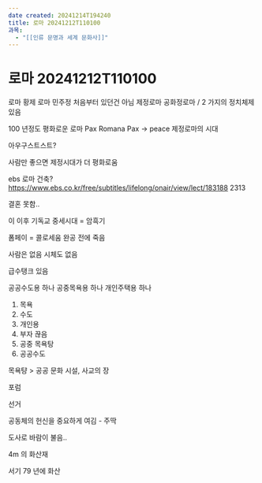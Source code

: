 ```yaml
---
date created: 20241214T194240
title: 로마 20241212T110100
과목:
  - "[[인류 문명과 세계 문화사]]"
---
```


# 로마 20241212T110100

로마 황제
로마 민주정 처음부터 있던건 아님
제정로마 공화정로마 / 2 가지의 정치체제 있음

100 년정도 평화로운 로마 Pax Romana
Pax -> peace
제정로마의 시대

아우구스트스트?

사람만 좋으면 제정시대가 더 평화로움

ebs 로마 건축?
<https://www.ebs.co.kr/free/subtitles/lifelong/onair/view/lect/183188> 2313

결혼 못함..

이 이후 기독교
중세시대 = 암흑기

폼페이 = 콜로세움 완공 전에 죽음

사람은 없음
시체도 없음

급수탱크 있음

공공수도용 하나
공중목욕용 하나
개인주택용 하나

1. 목욕
2. 수도
3. 개인용
 4. 부자 끊음
 5. 공중 목욕탕
 6. 공공수도

목욕턍 > 공공 문화 시설, 사교의 장

포럼

선거

공동체의 헌신을 중요하게 여김 - 주딱

도사로 바람이 불음..

4m 의 화산재

서기 79 년에 화산
